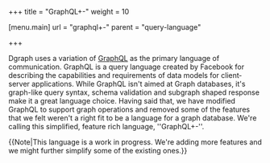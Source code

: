 +++
title = "GraphQL+-"
weight = 10

[menu.main]
    url = "graphql+-"
    parent = "query-language"

+++

Dgraph uses a variation of [GraphQL](https://facebook.github.io/graphql/) as the primary language of communication.
GraphQL is a query language created by Facebook for describing the capabilities and requirements of data models for client‐server applications.
While GraphQL isn't aimed at Graph databases, it's graph-like query syntax, schema validation and subgraph shaped response make it a great language choice.
Having said that, we have modified GraphQL to support graph operations and removed some of the features that we felt weren't a right fit to be a language for a graph database.
We're calling this simplified, feature rich language, ''GraphQL+-''.

{{Note|This language is a work in progress. We're adding more features and we might further simplify some of the existing ones.}}
